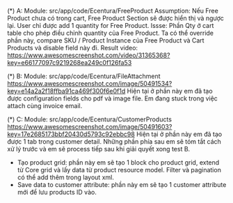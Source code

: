 (*) A: Module: src/app/code/Ecentura/FreeProduct
Assumption: Nếu Free Product chưa có trong cart, Free Product Section sẽ được hiển thị và ngược lại. User chỉ được add 1 quantity for Free Product.
Issse: Phần Qty ở cart table cho phép điều chỉnh quantity của Free Product. Ta có thể override phần này, compare SKU / Product Instance của Free Product và Cart Products và disable field này đi.
Result video: https://www.awesomescreenshot.com/video/31365368?key=e66177097c9219268ea249c0f126fa53

(*) B: Module: src/app/code/Ecentura/FileAttachment
https://www.awesomescreenshot.com/image/50491534?key=e14a2a2f18ffba91ca469f300f6e0f1d
Hiện tại ở phần này em đã tạo được configuration fields cho pdf và image file. Em đang stuck trong việc attach cùng invoice email.

(*) C: Module: src/app/code/Ecentura/CustomerProducts
https://www.awesomescreenshot.com/image/50491603?key=17e2685173bbf20430d5793c92ebbc98
Hiện tại ở phần này em đã tạo được 1 tab trong customer detail. Những phần phía sau em sẽ tóm tắt cách xử lý trước và em sẽ process tiếp sau khi giải quyết xong test B.
- Tạo product grid: phần này em sẽ tạo 1 block cho product grid, extend từ Core grid và lấy data từ product resource model. Filter và pagination có thể add thêm trong layout xml.
- Save data to customer attribute: phần này em sẽ tạo 1 customer attribute mới để lưu products ID vào. 